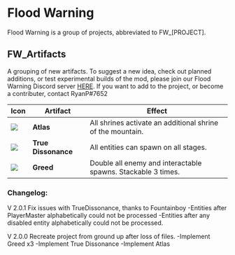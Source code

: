 # Flood Warning

Flood Warning is a group of projects, abbreviated to FW_[PROJECT].

## FW_Artifacts
A grouping of new artifacts.
To suggest a new idea, check out planned additions, or test experimental builds of the mod, please join our Flood Warning Discord server [HERE](https://discord.gg/TkKUkyq).
If you want to add to the project, or become a contributer, contact RyanP#7652

| Icon | Artifact | Effect |
|:-|-|------|
|![](https://cdn.discordapp.com/attachments/958248412833263617/958251915748192267/AtlasSelected.png) | **Atlas** | All shrines activate an additional shrine of the mountain. |
|![](https://cdn.discordapp.com/attachments/958248412833263617/958248787753730078/TrueDissonanceSelected.png) | **True Dissonance**| All entities can spawn on all stages. |
|![](https://cdn.discordapp.com/attachments/958248412833263617/958253819144306688/GreedSelected.png) | **Greed**| Double all enemy and interactable spawns. Stackable 3 times. |



### Changelog:

V 2.0.1
Fix issues with TrueDissonance, thanks to Fountainboy
-Entities after PlayerMaster alphabetically could not be processed
-Entities after any disabled entity alphabetically  could not be processed.

V 2.0.0
Recreate project from ground up after loss of files.
-Implement Greed x3
-Implement True Dissonance
-Implement Atlas